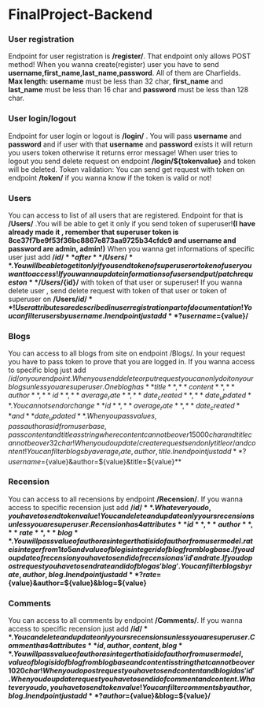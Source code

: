 # FinalProject-Backend

### User registration
Endpoint for user registration is **/register/**. That endpoint only allows POST method!
When you wanna create(register) user you have to send **username,first_name,last_name,password**. All of them are Charfields.
**Max length:**
**username** must be less than 32 char, **first_name** and **last_name** must be less than 16 char and **password** must be less than 128 char.

### User login/logout
Endpoint for user login or logout is **/login/** . You will pass **username** and **password** and if user with that **username** and **password** exists it will return you users token otherwise it returns error message!
When user tries to logout you send delete request on endpoint **/login/${tokenvalue}** and token will be deleted.
Token validation:
You can send get request with token on endpoint **/token/** if you wanna know if the token is valid or not!

### Users
You can access to list of all users that are registered.
Endpoint for that is **/Users/** .You will be able to get it only if you send token of superuser!**(I have already made it , remember that superuser token is
8ce37f7be9f53f36bc8867e873aa9725b34cfdc9
and username and password are admin, admin!)**
When you wanna get informations of specific user just add **/${id}/** after **/Users/**. You will be able to get it only if you send token of superuser or token of user you want to access!
If you wanna update informations of user send put/patch request on **/Users/${id}/** with token of that user or superuser!
If you wanna delete user , send delete request with token of that user or token of superuser on **/Users/${id}/** !
User attributes are described in user registration part of documentation!
You can filter users by username . In endpoint just add
**?username=${value}/**

### Blogs
You can access to all blogs from site on endpoint /Blogs/. In your request you have to pass token to prove that you are logged in. If you wanna access to specific blog just add /${id}/ on your endpoint.
When you send delete or put request you can only do it on your blogs unless you are superuser.
One blog has **title**, **content** , **author**, **id**, **average_rate**, **date_created**, **date_updated**. You cannot send or change **id**, **average_rate**, **date_created** and **date_updated**.
When you pass values , pass author as id from user base, pass content and title as string where content cannot be over 15000 char and title cannot be over 32 char!
When you do update/create request send only title or/and content!
You can filter blogs by average_rate, author, title . In endpoint just add
**?username=${value}&author=${value}&title=${value}**

### Recension
You can access to all recensions by endpoint **/Recension/**.
If you wanna access to specific recension just add **/${id}/**.
Whatever you do , you have to send token value!
You can delete and update only yours recensions unless you are superuser.
Recension has 4 attributes **id**, **author**, **rate**, **blog**.
You will pass value of author as integer that is id of author from user model. rate is integer from 1 to 5 and value of blog is integer id of blog from blog base.
If you do update of recension you have to send id of recension as 'id' and rate.
If you do post request you have to send rate and id of blog as 'blog'.
You can filter blogs by rate, author, blog . In endpoint just add
**?rate=${value}&author=${value}&blog=${value}**

### Comments
You can access to all comments by endpoint **/Comments/**.
If you wanna access to specific recension just add **/${id}/**.
You can delete and update only yours recensions unless you are superuser.
Comment has 4 attributes **id, author, content, blog**.
You will pass value of author as integer that is id of author from user model, value of blog is id of blog from blog base and content is string that cannot be over 1020 char!
When you do post request you have to send content and blog id as 'id'.
When you do update request you have to send id of comment and content.
Whatever you do , you have to send token value!
You can filter comments by author, blog . In endpoint just add
**?author=${value}&blog=${value}/**



